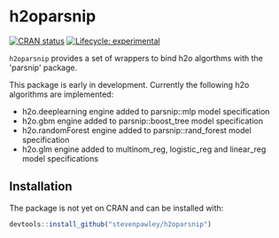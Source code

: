 # h2oparsnip

<!-- badges: start -->
[![CRAN status](https://www.r-pkg.org/badges/version/h2oparsnip)](https://CRAN.R-project.org/package=h2oparsnip)
[![Lifecycle: experimental](https://img.shields.io/badge/lifecycle-experimental-orange.svg)](https://www.tidyverse.org/lifecycle/#experimental)
<!-- badges: end -->

```h2oparsnip``` provides a set of wrappers to bind h2o algorthms with the
'parsnip' package.

This package is early in development. Currently the following h2o algorithms
are implemented:

- h2o.deeplearning engine added to parsnip::mlp model specification
- h2o.gbm engine added to parsnip::boost_tree model specification
- h2o.randomForest engine added to parsnip::rand_forest model specification
- h2o.glm engine added to multinom_reg, logistic_reg and linear_reg model
specifications

## Installation

The package is not yet on CRAN and can be installed with:

``` r
devtools::install_github("stevenpawley/h2oparsnip")
```
